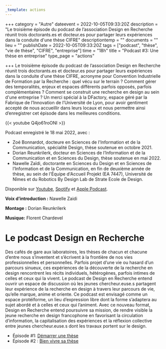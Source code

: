 ```yaml
---
_template: actions
---
```


+++
category = "Autre"
dateevent = 2022-10-05T09:33:20Z
description = "Le troisième épisode du podcast de l’association Design en Recherche réunit trois doctorants.es et docteur.es pour partager leurs expériences dans la conduite d'une thèse CIFRE"
descriptiontemp = ""
documents = ""
lieu = ""
publishDate = 2022-10-05T09:33:20Z
tags = ["podcast", "thèse", "vie de thèse", "CIFRE", "entreprise"]
time = "18h"
title = "Podcast #3: Une thèse en entreprise"
type_page = "actions"

+++
Le troisième épisode du podcast de l’association Design en Recherche réunit trois doctorants.es et docteur.es pour partager leurs expériences dans la conduite d'une thèse CIFRE, acronyme pour Convention Industrielle de Formation par la Recherche : quel vécu sur le terrain ? Comment gérer des temporalités, enjeux et espaces différents parfois opposés, parfois complémentaires ? Comment se construit une recherche en design au sein d'une entreprise ? Un merci spécial à la DFactory, espace géré par la Fabrique de l’Innovation de l’Université de Lyon, pour avoir gentiment accepté de nous accueillir dans leurs locaux et nous permettre ainsi d’enregistrer cet épisode dans les meilleures conditions.

{{< youtube Q4jo61roONI >}}

Podcast enregistré le 18 mai 2022, avec :

* Zoé Bonnardot, docteure en Sciences de l'Information et de la Communication, spécialité Design, thèse soutenue en octobre 2021.
* Dorian Reunkrilerk, docteur en Sciences de l’Information et de la Communication et en Sciences du Design, thèse soutenue en mai 2022.
* Nawelle Zaïdi, doctorante en Sciences du Design et en Sciences de l’Information et de la Communication, en fin de deuxième année de thèse, au sein de l'Équipe d'Accueil Projekt (EA 7447), Université de Nîmes et du Robotics By Design Lab de Strate Ecole de Design.

Disponible sur [Youtube](https://www.youtube.com/watch?v=Q4jo61roONI "Youtube"), [Spotify](https://open.spotify.com/episode/5eMKP1xmyu6Q3MJw81dgLu "Spotify") et [Apple Podcast](https://podcasts.apple.com/us/podcast/une-th%C3%A8se-en-entreprise/id1614277217?i=1000579170088 "Apple Podcast").

**Voix d’introduction :** Nawelle Zaidi

**Montage :** Dorian Reunkrilerk

**Musique:** Florent Chardevel

# Le podcast Design en Recherche

Des cafés de gare aux laboratoires, les thèses de chacun et chacune d’entre nous s’inventent et s’écrivent à la frontière de nos vies professionnelles et personnelles. Parfois projet d’une vie ou hasard d’un parcours sinueux, ces expériences de la découverte de la recherche en design rencontrent les récits individuels, hétérogènes, parfois intimes de celles et ceux qui la vivent. Le podcast de Design en Recherche entend ouvrir un espace de discussion où les jeunes chercheur.euse.s partagent leur expérience de la recherche en design à travers leur parcours de vie, qu’elle marque, anime et oriente. Ce podcast est envisagé comme un espace protéiforme, un lieu d’expression libre dont la forme s’adaptera au sujet abordé et à celles et ceux qui l’animent. Avec ce nouveau format, Design en Recherche entend poursuivre sa mission, de rendre visible la jeune recherche en design francophone en favorisant la circulation d’information, la capitalisation des expériences et la réflexion collective entre jeunes chercheur.euse.s dont les travaux portent sur le design.

* Épisode #1: [Démarrer une thèse](https://designenrecherche.org/actions/1er-episode-du-podcast-design-en-recherche/)
* Épisode #2 : [Bien vivre sa thèse](https://designenrecherche.org/actions/podcast-2-bien-vivre-sa-these/)
